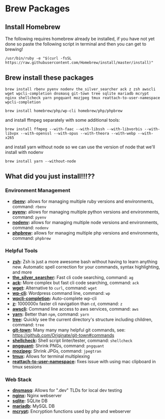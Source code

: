 # Brew Packages

## Install Homebrew
The following requires homebrew already be installed, if you have not yet done so paste the following script in terminal and then you can get to brewing!

	/usr/bin/ruby -e "$(curl -fsSL https://raw.githubusercontent.com/Homebrew/install/master/install)"
	
## Brew install these packages

	brew install rbenv pyenv nodenv the_silver_searcher ack z zsh awscli wget wpcli-completion dnsmasq git-town tree sqlite mariadb mcrypt nginx shellcheck yarn pngquant mozjpeg tmux reattach-to-user-namespace wpcli-completion
	
	brew install homebrew/php/wp-cli homebrew/php/phpbrew

and install ffmpeg separately with some additional tools:

	brew install ffmpeg --with-faac --with-libssh --with-libvorbis --with-libvpx --with-openssl --with-opus --with-theora --with-webp --with-x265
	
and install yarn without node so we can use the version of node that we'll install with nodenv
	
	brew install yarn --without-node


## What did you just install!!!??

### Environment Management
* **[rbenv](https://github.com/rbenv/rbenv):** allows for managing multiple ruby versions and environments, command: `rbenv`
* **[pyenv](https://github.com/pyenv/pyenv):** allows for managing multiple python versions and environments, command: `pyenv`
* **[nodenv](https://github.com/nodenv/nodenv):** allows for managing multiple node versions and environments, command: `nodenv`
* **[phpbrew](https://github.com/phpbrew/phpbrew):** allows for managing multiple php versions and environments, command: `phpbrew`


### Helpful Tools
* **[zsh](https://www.zsh.org/):** Zsh is just a more awesome bash without having to learn anything new. Automatic spell correction for your commands, syntax highlighting, and more
* **[the\_silver\_searcher](https://github.com/ggreer/the_silver_searcher):** Fast cli code searching, command: `ag`
* **[ack](https://beyondgrep.com/):** More complex but fast cli code searching, command: `ack`
* **[wget](https://www.gnu.org/software/wget/):** Alternative to `curl`, command: `wget`
* **[wp-cli](https://wp-cli.org/):** Wordpress command line, command: `wp`
* **[wpcli-completion](https://github.com/wp-cli/wp-cli):** Auto-complete wp-cli
* **[z](https://github.com/rupa/z):** 1000000x faster cli navigation than `cd`, command: `z`
* **[awscli](https://aws.amazon.com/cli/):** Command line access to aws services, command: `aws`
* **[yarn](https://yarnpkg.com/):** Better than `npm`, command: `yarn`
* **[tree](http://mama.indstate.edu/users/ice/tree/):** Quickly see the current directory's structure including children, command: `tree`
* **[git-town](http://www.git-town.com/):** Many many many helpful git commands, see: https://github.com/Originate/git-town#commands
* **[shellcheck](https://www.shellcheck.net/):** Shell script linter/tester, command: `shellcheck`
* **[pngquant](https://pngquant.org/):** Shrink PNGs, command: `pngquant`
* **[mozjpeg](https://github.com/mozilla/mozjpeg):** Shrink JPGs, command: `jpegtran`
* **[tmux](https://github.com/tmux/tmux/wiki):** Allows for terminal multiplexing
* **[reattach-to-user-namespace](https://github.com/ChrisJohnsen/tmux-MacOSX-pasteboard):** fixes issue with using mac clipboard in tmux sessions


### Web Stack
* **[dnsmasq](http://www.thekelleys.org.uk/dnsmasq/doc.html):** Allows for ".dev" TLDs for local dev testing
* **[nginx](https://nginx.org/):** Nginx webserver
* **[sqlite](https://sqlite.org/):** SQLite DB
* **[mariadb](https://mariadb.org/):** MySQL DB
* **[mcrypt](http://mcrypt.sourceforge.net/):** Encryption functions used by php and webserver